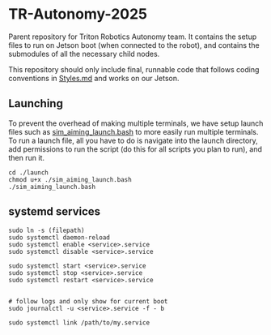 # TR-Autonomy-2025
Parent repository for Triton Robotics Autonomy team. It contains the setup files to run on Jetson boot (when connected to the robot), and contains the submodules of all the necessary child nodes. 

This repository should only include final, runnable code that follows coding conventions in [Styles.md](./Styles.md) and works on our Jetson.

## Launching
To prevent the overhead of making multiple terminals, we have setup launch files such as [sim_aiming_launch.bash](./launch/sim_aiming_launch.bash) to more easily run multiple terminals. To run a launch file, all you have to do is navigate into the launch directory, add permissions to run the script (do this for all scripts you plan to run), and then run it.
```
cd ./launch
chmod u+x ./sim_aiming_launch.bash
./sim_aiming_launch.bash
```

## systemd services 

```
sudo ln -s (filepath)
sudo systemctl daemon-reload
sudo systemctl enable <service>.service
sudo systemctl disable <service>.service

sudo systemctl start <service>.service
sudo systemctl stop <service>.service
sudo systemctl restart <service>.service


# follow logs and only show for current boot
sudo journalctl ‑u <service>.service ‑f - b

sudo systemctl link /path/to/my.service
```